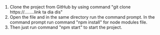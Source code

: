 1. Clone the project from GitHub by using command "git clone https://........link ta dia dis"
2. Open the file and in the same directory run the command prompt. In the command prompt run command "npm install" for node modules file.
3. Then just run command "npm start" to start the project.
